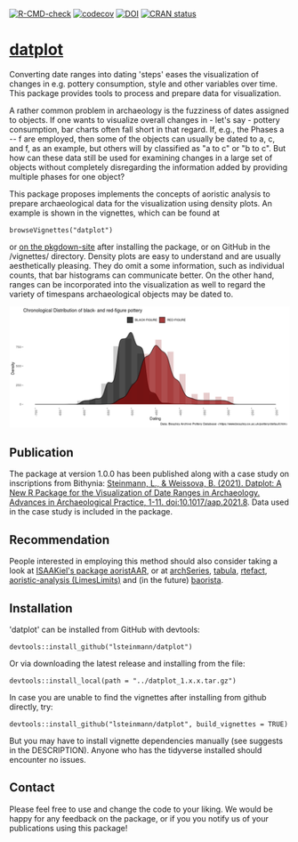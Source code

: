 <!-- badges: start -->
[![R-CMD-check](https://github.com/lsteinmann/datplot/actions/workflows/R-CMD-check.yaml/badge.svg)](https://github.com/lsteinmann/datplot/actions/workflows/R-CMD-check.yaml)
[![codecov](https://codecov.io/gh/lsteinmann/datplot/branch/main/graph/badge.svg)](https://app.codecov.io/gh/lsteinmann/datplot)
[![DOI](https://img.shields.io/badge/Publication-10.1017/aap.2021.8-green.svg)](https://doi.org/10.1017/aap.2021.8)
[![CRAN status](https://www.r-pkg.org/badges/version/datplot)](https://CRAN.R-project.org/package=datplot)

<!-- badges: end -->

[datplot](https://lsteinmann.github.io/datplot/)
=======

Converting date ranges into dating 'steps' eases the visualization of changes in e.g. pottery consumption, style and other variables over time. This package provides tools to process and prepare data for visualization.

A rather common problem in archaeology is the fuzziness of dates assigned to objects. If one wants to visualize overall changes in - let's say - pottery consumption, bar charts often fall short in that regard. If, e.g., the Phases a -- f are employed, then some of the objects can usually be dated to a, c, and f, as an example, but others will by classified as "a to c" or "b to c". But how can these data still be used for examining changes in a large set of objects without completely disregarding the information added by providing multiple phases for one object?

This package proposes implements the concepts of aoristic analysis to prepare archaeological data for the visualization using density plots. An example is shown in the vignettes, which can be found at

    browseVignettes("datplot")

or [on the pkgdown-site](https://lsteinmann.github.io/datplot/articles/how-to.html) after installing the package, or on GitHub in the /vignettes/ directory. Density plots are easy to understand and are usually aesthetically pleasing. They do omit a some information, such as individual counts, that bar histograms can communicate better. On the other hand, ranges can be incorporated into the visualization as well to regard the variety of timespans archaeological objects may be dated to.

![Attic Pottery from BAPD by Date](man/figures/demo_readme.png "Attic Pottery from BAPD by Date")

Publication
-------
The package at version 1.0.0 has been published along with a case study on inscriptions from Bithynia: [Steinmann, L., & Weissova, B. (2021). Datplot: A New R Package for the Visualization of Date Ranges in Archaeology. Advances in Archaeological Practice, 1-11. doi:10.1017/aap.2021.8](https://doi.org/10.1017/aap.2021.8). Data used in the case study is included in the package.

Recommendation
-------
People interested in employing this method should also consider taking a look at [ISAAKiel's package aoristAAR](https://github.com/ISAAKiel/aoristAAR/), or at [archSeries](https://github.com/davidcorton/archSeries), [tabula](https://github.com/tesselle/tabula), [rtefact](https://github.com/ahb108/rtfact), [aoristic-analysis (LimesLimits)](https://github.com/LimesLimits/aoristic-analysis) and (in the future) [baorista](https://github.com/ercrema/baorista). 


Installation 
-------
'datplot' can be installed from GitHub with devtools:

    devtools::install_github("lsteinmann/datplot")

Or via downloading the latest release and installing from the file: 

    devtools::install_local(path = "../datplot_1.x.x.tar.gz")
    
In case you are unable to find the vignettes after installing from github directly, try: 

    devtools::install_github("lsteinmann/datplot", build_vignettes = TRUE)

But you may have to install vignette dependencies manually (see suggests in the DESCRIPTION). Anyone who has the tidyverse installed should encounter no issues.

Contact
-------

Please feel free to use and change the code to your liking. We would be happy for any feedback on the package, or if you you notify us of your publications using this package!

